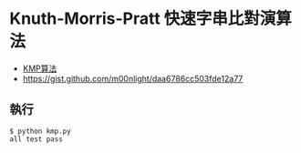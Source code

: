 # Knuth-Morris-Pratt 快速字串比對演算法

* [KMP算法](https://zh.wikipedia.org/wiki/KMP%E7%AE%97%E6%B3%95)
* https://gist.github.com/m00nlight/daa6786cc503fde12a77

## 執行

```
$ python kmp.py
all test pass
```

